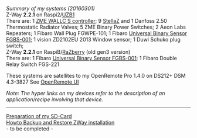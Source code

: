 _Summary of my systems (20160301)_   
Z-Way **2.2.1** on Raspi2/[UZB1](http://www.z-wave.me/index.php?id=28)     
There are: 1 [ZME WALLC S controller](http://forum.z-wave.me/viewtopic.php?f=3424&t=21965); 9 [StellaZ](http://forum.z-wave.me/viewtopic.php?f=3424&t=20963&p=53657) and 1 Danfoss 2.50 Thermostatic Radiator Valves; 5 ZME Binary Power Switches; 2 Aeon Labs Repeaters; 1 Fibaro Wall Plug FGWPE-101; 1 Fibaro [Universal Binary Sensor FGBS-001](http://www.openremote.org/x/vCBdAQ); 1 vision ZD2102EU 2013 Window sensor; 1 Duwi Schuko plug switch;   
Z-Way **2.2.1** on RaspiB/[RaZberry](http://razberry.zwave.me/index.php?id=9) (old gen3 version)   
There are: 1 Fibaro [Universal Binary Sensor FGBS-001](http://www.openremote.org/x/vCBdAQ); 1 Fibaro Double Relay Switch FGS-221    

These systems are satellites to my OpenRemote Pro 1.4.0 on DS212+ DSM 4.3-3827 See [OpenRemote UI](http://www.openremote.org/x/nwFWAQ)    

_Note: The hyper links on my devices refer to the description of an application/recipe involving that device._
****

[Preparation of my SD-Card](https://github.com/pz1/ZWayModules/blob/master/Documentation/PrepareRaspberryPiSDcard.MD)    
[Howto Backup and Restore ZWay installation](https://github.com/pz1/ZWayModules/blob/master/Documentation/BackupRestoreClone.MD)    
\- to be completed \-